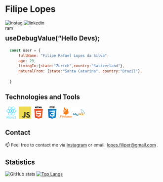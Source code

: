 <div dsplay="inline-block">
  <h1 align="left">Filipe Lopes</h1>
  <a href="https://www.instagram.com/lopesfiliper/">
    <img align="left" width="60px" src="https://i.ibb.co/stcwG29/instagram.png" alt="instagram" >
  </a> 
  <a href="https://www.linkedin.com/in/filipe-rafael-lopes-da-silva-78909a149/">
    <img width="60px" src="https://i.ibb.co/5c98q7p/linkedin.png" alt="linkedin" style="vertical-align:top;">
  </a>
</div>

## useDebugValue(“Hello Devs);
```javascript
  const user = {
      fullName: "Filipe Rafael Lopes da Silva",
      age: 29,
      livingIn:{state:"Zurich",country:"Switzerland"},
      naturalFrom: {state:"Santa Catarina", country:"Brazil"},

  }
```
## Technologies and Tools
<code><img width="40px" src="https://raw.githubusercontent.com/devicons/devicon/1119b9f84c0290e0f0b38982099a2bd027a48bf1/icons/react/react-original-wordmark.svg" title = "REACT" style="pointer-events: none;"/></code>
<code><img width="40px" src="https://raw.githubusercontent.com/devicons/devicon/1119b9f84c0290e0f0b38982099a2bd027a48bf1/icons/javascript/javascript-original.svg" title = "JAVASCRIPT"/></code>
<code><img width="40px" src="https://raw.githubusercontent.com/devicons/devicon/1119b9f84c0290e0f0b38982099a2bd027a48bf1/icons/html5/html5-original-wordmark.svg" title = "HTML"/></code>
<code><img width="40px" src="https://raw.githubusercontent.com/devicons/devicon/1119b9f84c0290e0f0b38982099a2bd027a48bf1/icons/css3/css3-original-wordmark.svg" title = "CSS"/></code>
<code><img width="40px" src="https://raw.githubusercontent.com/devicons/devicon/1119b9f84c0290e0f0b38982099a2bd027a48bf1/icons/firebase/firebase-plain-wordmark.svg" title = "FIREBASE"/></code>
<code><img width="40px" src="https://raw.githubusercontent.com/devicons/devicon/1119b9f84c0290e0f0b38982099a2bd027a48bf1/icons/mysql/mysql-original-wordmark.svg" title = "MySQL"/></code>



## Contact
📫 Feel free to contact me via [Instagram](https://www.instagram.com/lopesfiliper/) or email: lopes.filiper@gmail.com .

## Statistics
![GitHub stats](https://github-readme-stats.vercel.app/api?username=FilipeLopes&show_icons=true&hide=issues,contribs&theme=dark)
[![Top Langs](https://github-readme-stats.vercel.app/api/top-langs/?username=FilipeLopes&layout=compact)](https://github.com/anuraghazra/github-readme-stats)


<!--
**FilipeLopes/FilipeLopes** is a ✨ _special_ ✨ repository because its `README.md` (this file) appears on your GitHub profile.

Here are some ideas to get you started:
  teste
- 🔭 I’m currently working on ...
- 🌱 I’m currently learning ...
- 👯 I’m looking to collaborate on ...
- 🤔 I’m looking for help with ...
- 💬 Ask me about ...
- 📫 How to reach me: ...
- 😄 Pronouns: ...
- ⚡ Fun fact: ...
-->
